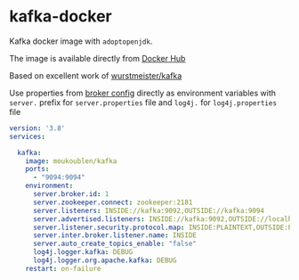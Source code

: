kafka-docker
============

Kafka docker image with `adoptopenjdk`.


The image is available directly from [Docker Hub](https://hub.docker.com/r/moukoublen/kafka/)

Based on excellent work of  [wurstmeister/kafka](https://github.com/wurstmeister/kafka-docker)


Use properties from [broker config](https://kafka.apache.org/documentation/#brokerconfigs) directly as environment variables with `server.` prefix for `server.properties` file and `log4j.` for `log4j.properties `file

```yml
version: '3.8'
services:

  kafka:
    image: moukoublen/kafka
    ports:
      - "9094:9094"
    environment:
      server.broker.id: 1
      server.zookeeper.connect: zookeeper:2181
      server.listeners: INSIDE://kafka:9092,OUTSIDE://kafka:9094
      server.advertised.listeners: INSIDE://kafka:9092,OUTSIDE://localhost:9094
      server.listener.security.protocol.map: INSIDE:PLAINTEXT,OUTSIDE:PLAINTEXT
      server.inter.broker.listener.name: INSIDE
      server.auto_create_topics_enable: "false"
      log4j.logger.kafka: DEBUG
      log4j.logger.org.apache.kafka: DEBUG
    restart: on-failure
```

